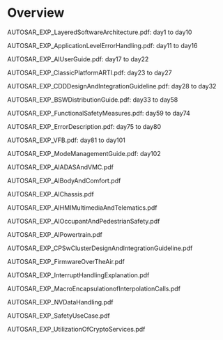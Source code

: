 # Overview

AUTOSAR\_EXP\_LayeredSoftwareArchitecture.pdf: day1 to day10

AUTOSAR\_EXP\_ApplicationLevelErrorHandling.pdf: day11 to day16

AUTOSAR\_EXP\_AIUserGuide.pdf: day17 to day22

AUTOSAR\_EXP\_ClassicPlatformARTI.pdf: day23 to day27

AUTOSAR\_EXP\_CDDDesignAndIntegrationGuideline.pdf: day28 to day32

AUTOSAR\_EXP\_BSWDistributionGuide.pdf: day33 to day58

AUTOSAR\_EXP\_FunctionalSafetyMeasures.pdf: day59 to day74

AUTOSAR\_EXP\_ErrorDescription.pdf: day75 to day80

AUTOSAR\_EXP\_VFB.pdf: day81 to day101

AUTOSAR\_EXP\_ModeManagementGuide.pdf: day102

AUTOSAR\_EXP\_AIADASAndVMC.pdf

AUTOSAR\_EXP\_AIBodyAndComfort.pdf

AUTOSAR\_EXP\_AIChassis.pdf

AUTOSAR\_EXP\_AIHMIMultimediaAndTelematics.pdf

AUTOSAR\_EXP\_AIOccupantAndPedestrianSafety.pdf

AUTOSAR\_EXP\_AIPowertrain.pdf

AUTOSAR\_EXP\_CPSwClusterDesignAndIntegrationGuideline.pdf

AUTOSAR\_EXP\_FirmwareOverTheAir.pdf

AUTOSAR\_EXP\_InterruptHandlingExplanation.pdf

AUTOSAR\_EXP\_MacroEncapsulationofInterpolationCalls.pdf

AUTOSAR\_EXP\_NVDataHandling.pdf

AUTOSAR\_EXP\_SafetyUseCase.pdf

AUTOSAR\_EXP\_UtilizationOfCryptoServices.pdf

